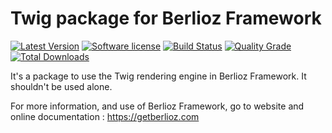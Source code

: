 # Twig package for Berlioz Framework

[![Latest Version](https://img.shields.io/packagist/v/berlioz/twig-package.svg?style=flat-square)](https://github.com/BerliozFramework/TwigPackage/releases)
[![Software license](https://img.shields.io/github/license/BerliozFramework/TwigPackage.svg?style=flat-square)](https://github.com/BerliozFramework/TwigPackage/blob/2.x/LICENSE)
[![Build Status](https://img.shields.io/github/actions/workflow/status/BerliozFramework/TwigPackage/tests.yml?branch=2.x&style=flat-square)](https://github.com/BerliozFramework/TwigPackage/actions/workflows/tests.yml?query=branch%3A2.x)
[![Quality Grade](https://img.shields.io/codacy/grade/c9238fdd491d49a5ac5e55daa4946607/2.x.svg?style=flat-square)](https://www.codacy.com/manual/BerliozFramework/TwigPackage)
[![Total Downloads](https://img.shields.io/packagist/dt/berlioz/twig-package.svg?style=flat-square)](https://packagist.org/packages/berlioz/twig-package)

It's a package to use the Twig rendering engine in Berlioz Framework.
It shouldn't be used alone.

For more information, and use of Berlioz Framework, go to website and online documentation :
https://getberlioz.com